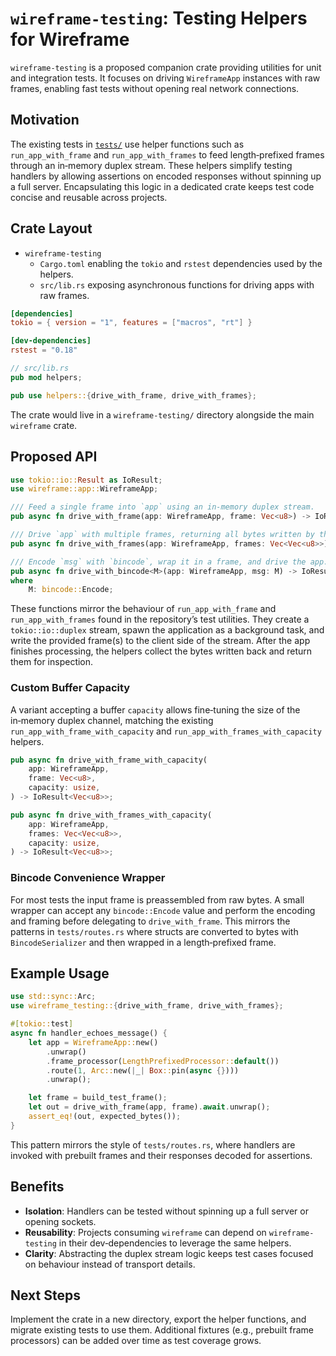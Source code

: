 # `wireframe-testing`: Testing Helpers for Wireframe

`wireframe-testing` is a proposed companion crate providing utilities for unit
and integration tests. It focuses on driving `WireframeApp` instances with raw
frames, enabling fast tests without opening real network connections.

## Motivation

The existing tests in [`tests/`](../tests) use helper functions such as
`run_app_with_frame` and `run_app_with_frames` to feed length‑prefixed frames
through an in‑memory duplex stream. These helpers simplify testing handlers by
allowing assertions on encoded responses without spinning up a full server.
Encapsulating this logic in a dedicated crate keeps test code concise and
reusable across projects.

## Crate Layout

- `wireframe-testing`
  - `Cargo.toml` enabling the `tokio` and `rstest` dependencies used by the
    helpers.
  - `src/lib.rs` exposing asynchronous functions for driving apps with raw
    frames.

```toml
[dependencies]
tokio = { version = "1", features = ["macros", "rt"] }

[dev-dependencies]
rstest = "0.18"
```

```rust
// src/lib.rs
pub mod helpers;

pub use helpers::{drive_with_frame, drive_with_frames};
```

The crate would live in a `wireframe-testing/` directory alongside the main
`wireframe` crate.

## Proposed API

```rust
use tokio::io::Result as IoResult;
use wireframe::app::WireframeApp;

/// Feed a single frame into `app` using an in-memory duplex stream.
pub async fn drive_with_frame(app: WireframeApp, frame: Vec<u8>) -> IoResult<Vec<u8>>;

/// Drive `app` with multiple frames, returning all bytes written by the app.
pub async fn drive_with_frames(app: WireframeApp, frames: Vec<Vec<u8>>) -> IoResult<Vec<u8>>;

/// Encode `msg` with `bincode`, wrap it in a frame, and drive the app.
pub async fn drive_with_bincode<M>(app: WireframeApp, msg: M) -> IoResult<Vec<u8>>
where
    M: bincode::Encode;
```

These functions mirror the behaviour of `run_app_with_frame` and
`run_app_with_frames` found in the repository’s test utilities. They create a
`tokio::io::duplex` stream, spawn the application as a background task, and
write the provided frame(s) to the client side of the stream. After the app
finishes processing, the helpers collect the bytes written back and return them
for inspection.

### Custom Buffer Capacity

A variant accepting a buffer `capacity` allows fine‑tuning the size of the
in‑memory duplex channel, matching the existing
`run_app_with_frame_with_capacity` and `run_app_with_frames_with_capacity`
helpers.

```rust
pub async fn drive_with_frame_with_capacity(
    app: WireframeApp,
    frame: Vec<u8>,
    capacity: usize,
) -> IoResult<Vec<u8>>;

pub async fn drive_with_frames_with_capacity(
    app: WireframeApp,
    frames: Vec<Vec<u8>>,
    capacity: usize,
) -> IoResult<Vec<u8>>;
```

### Bincode Convenience Wrapper

For most tests the input frame is preassembled from raw bytes. A small wrapper
can accept any `bincode::Encode` value and perform the encoding and framing
before delegating to `drive_with_frame`. This mirrors the patterns in
`tests/routes.rs` where structs are converted to bytes with `BincodeSerializer`
and then wrapped in a length‑prefixed frame.

## Example Usage

```rust
use std::sync::Arc;
use wireframe_testing::{drive_with_frame, drive_with_frames};

#[tokio::test]
async fn handler_echoes_message() {
    let app = WireframeApp::new()
        .unwrap()
        .frame_processor(LengthPrefixedProcessor::default())
        .route(1, Arc::new(|_| Box::pin(async {})))
        .unwrap();

    let frame = build_test_frame();
    let out = drive_with_frame(app, frame).await.unwrap();
    assert_eq!(out, expected_bytes());
}
```

This pattern mirrors the style of `tests/routes.rs`, where handlers are invoked
with prebuilt frames and their responses decoded for assertions.

## Benefits

- **Isolation**: Handlers can be tested without spinning up a full server or
  opening sockets.
- **Reusability**: Projects consuming `wireframe` can depend on
  `wireframe-testing` in their dev‑dependencies to leverage the same helpers.
- **Clarity**: Abstracting the duplex stream logic keeps test cases focused on
  behaviour instead of transport details.

## Next Steps

Implement the crate in a new directory, export the helper functions, and migrate
existing tests to use them. Additional fixtures (e.g., prebuilt frame
processors) can be added over time as test coverage grows.
